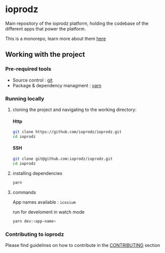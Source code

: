 # ioprodz

Main repository of the ioprodz platform, holding the codebase of the different apps that power the platform.

This is a monorepo, learn more about them [here](https://monorepo.tools/)

## Working with the project

### Pre-required tools

- Source control : [git](https://git-scm.com/book/en/v2/Getting-Started-Installing-Git)
- Package & dependency managment : [yarn](https://classic.yarnpkg.com/lang/en/docs/install/)

### Running locally

1. cloning the project and navigating to the working directory:

   #### Http

   ```sh
   git clone https://github.com/ioprodz/ioprodz.git
   cd ioprodz
   ```

   #### SSH

   ```sh
   git clone git@github.com:ioprodz/ioprodz.git
   cd ioprodz
   ```

2. installing dependencies

   ```sh
   yarn
   ```

3. commands

   App names available : `icosium`

   run for develoment in watch mode

   ```sh
   yarn dev:<app-name>
   ```

### Contributing to ioprodz

Please find guidelines on how to contribute in the [CONTRIBUTING](CONTRIBUTING.md) section

